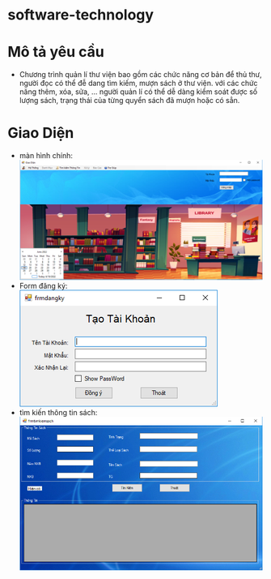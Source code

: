# software-technology
# Mô tả yêu cầu
- Chương trình quản lí thư viện bao gồm các chức năng cơ bản để thủ thư, người đọc có thể đễ dang tìm kiếm, mượn sách ở thư viện.
với các chức năng thêm, xóa, sửa, …
người quản lí có thể dễ dàng kiểm soát được số lượng sách, trạng thái của từng quyển sách đã mượn hoặc có sẳn.
# Giao Diện
- màn hình chính:
![màn hình chính](mhc.png)
- Form đăng ký:
![mô tả](dky.png)
- tìm kiến thông tin sách:
![tìm kiếm thông tin](tktt.png)

 

